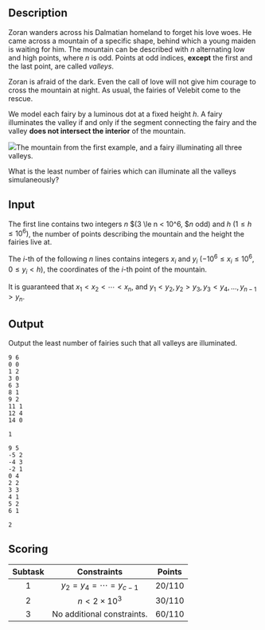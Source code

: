 ## Description

Zoran wanders across his Dalmatian homeland to forget his love woes. He came across a mountain of a specific shape, behind which a young maiden is waiting for him. The mountain can be described with $n$ alternating low and high points, where $n$ is odd. Points at odd indices, **except** the first and the last point, are called $valleys$.

Zoran is afraid of the dark. Even the call of love will not give him courage to cross the mountain at night. As usual, the fairies of Velebit come to the rescue.

We model each fairy by a luminous dot at a fixed height $h$. A fairy illuminates the valley if and only if the segment connecting the fairy and the valley **does not intersect the interior** of the mountain.

![](https://img.loj.ac.cn/2021/02/14/6028f96390f8f.png)The mountain from the first example, and a fairy illuminating all three valleys.

What is the least number of fairies which can illuminate all the valleys simulaneously?

## Input

The first line contains two integers $n$ $(3 \le n < 10^6, $$n$ odd$)$ and $h$ $(1 \le h \le 10^6
)$, the number of points describing the mountain and the height the fairies live at.

The $i$-th of the following $n$ lines contains integers $x_i$ and $y_i$ $(−10^6 \le x_i \le 10^6
, 0 \le y_i < h)$, the coordinates of the $i$-th point of the mountain.

It is guaranteed that $x_1 < x_2 < \cdots < x_n$, and $y_1<y_2,y_2>y_3,y_3<y_4,\ldots,y_{n-1}>y_n$.

## Output

Output the least number of fairies such that all valleys are illuminated.


```input1
9 6
0 0
1 2
3 0
6 3
8 1
9 2
11 1
12 4
14 0
```

```output1
1
```

```input2
9 5
-5 2
-4 3
-2 1
0 4
2 2
3 3
4 1
5 2
6 1
```

```output2
2
```

## Scoring

| Subtask |          Constraints        |    Points   |
| :--------: | :----------------------: | :------: |
|    $1$     | $y_2=y_4=\cdots=y_{c-1}$ | $20/110$ |
|    $2$     |     $n<2\times 10^3$     | $30/110$ |
|    $3$     |            No additional constraints.           | $60/110$ |

